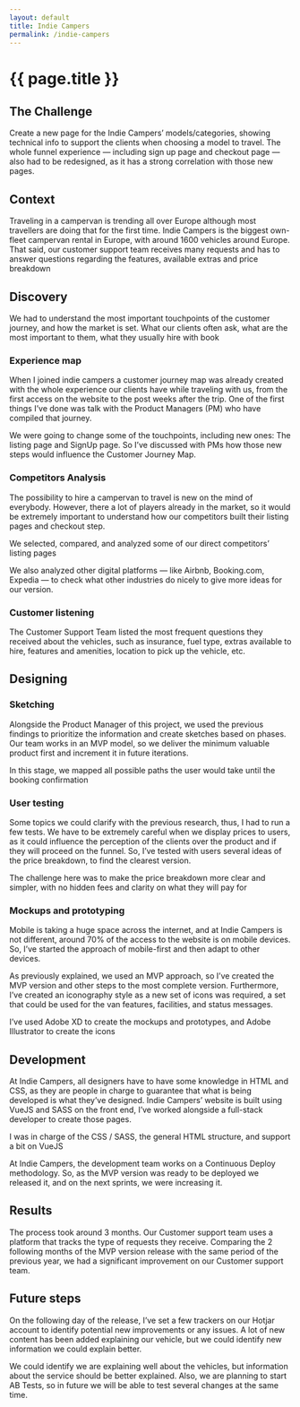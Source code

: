 ```yaml
---
layout: default
title: Indie Campers
permalink: /indie-campers
---
```


# {{ page.title }}

## The Challenge
Create a new page for the Indie Campers’ models/categories, showing technical info to support the clients when choosing a model to travel. The whole funnel experience — including sign up page and checkout page — also had to be redesigned, as it has a strong correlation with those new pages.

## Context
Traveling in a campervan is trending all over Europe although most travellers are doing that for the first time. Indie Campers is the biggest own-fleet campervan rental in Europe, with around 1600 vehicles around Europe. That said, our customer support team receives many requests and has to answer questions regarding the features, available extras and price breakdown

## Discovery
We had to understand the most important touchpoints of the customer journey, and how the market is set. What our clients often ask, what are the most important to them, what they usually hire with book

### Experience map
When I joined indie campers a customer journey map was already created with the whole experience our clients have while traveling with us, from the first access on the website to the post weeks after the trip. One of the first things I’ve done was talk with the Product Managers (PM) who have compiled that journey.

We were going to change some of the touchpoints, including new ones: The listing page and SignUp page. So I’ve discussed with PMs how those new steps would influence the Customer Journey Map.

### Competitors Analysis
The possibility to hire a campervan to travel is new on the mind of everybody. However, there a lot of players already in the market, so it would be extremely important to understand how our competitors built their listing pages and checkout step.

We selected, compared, and analyzed some of our direct competitors’ listing pages

We also analyzed other digital platforms — like Airbnb, Booking.com, Expedia — to check what other industries do nicely to give more ideas for our version.

### Customer listening
The Customer Support Team listed the most frequent questions they received about the vehicles, such as insurance, fuel type, extras available to hire, features and amenities, location to pick up the vehicle, etc.

## Designing
### Sketching
Alongside the Product Manager of this project, we used the previous findings to prioritize the information and create sketches based on phases. Our team works in an MVP model, so we deliver the minimum valuable product first and increment it in future iterations.

In this stage, we mapped all possible paths the user would take until the booking confirmation

### User testing
Some topics we could clarify with the previous research, thus, I had to run a few tests. We have to be extremely careful when we display prices to users, as it could influence the perception of the clients over the product and if they will proceed on the funnel. So, I’ve tested with users several ideas of the price breakdown, to find the clearest version.

The challenge here was to make the price breakdown more clear and simpler, with no hidden fees and clarity on what they will pay for

### Mockups and prototyping
Mobile is taking a huge space across the internet, and at Indie Campers is not different, around 70% of the access to the website is on mobile devices. So, I’ve started the approach of mobile-first and then adapt to other devices.

As previously explained, we used an MVP approach, so I’ve created the MVP version and other steps to the most complete version. Furthermore, I’ve created an iconography style as a new set of icons was required, a set that could be used for the van features, facilities, and status messages.

I’ve used Adobe XD to create the mockups and prototypes, and Adobe Illustrator to create the icons

## Development
At Indie Campers, all designers have to have some knowledge in HTML and CSS, as they are people in charge to guarantee that what is being developed is what they’ve designed. Indie Campers’ website is built using VueJS and SASS on the front end, I’ve worked alongside a full-stack developer to create those pages.

I was in charge of the CSS / SASS, the general HTML structure, and support a bit on VueJS

At Indie Campers, the development team works on a Continuous Deploy methodology. So, as the MVP version was ready to be deployed we released it, and on the next sprints, we were increasing it.

## Results
The process took around 3 months. Our Customer support team uses a platform that tracks the type of requests they receive. Comparing the 2 following months of the MVP version release with the same period of the previous year, we had a significant improvement on our Customer support team.

## Future steps
On the following day of the release, I’ve set a few trackers on our Hotjar account to identify potential new improvements or any issues. A lot of new content has been added explaining our vehicle, but we could identify new information we could explain better.

We could identify we are explaining well about the vehicles, but information about the service should be better explained. Also, we are planning to start AB Tests, so in future we will be able to test several changes at the same time.
